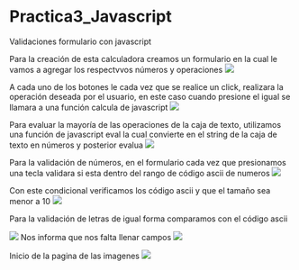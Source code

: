 # Practica3_Javascript
Validaciones formulario con javascript

Para la creación de esta calculadora creamos un formulario en la cual le vamos a agregar los respectvvos números y operaciones 
<img src="Galeria/Imagenes/calculadora.png"/>


A cada uno de los botones le cada vez que se realice un click, realizara la operación deseada por el usuario, en este caso cuando presione el igual se llamara a una función calcula de javascript 
<img src="Galeria/Imagenes/onclik.png"/>

Para evaluar la mayoría de las operaciones de la caja de texto, utilizamos una función de javascript eval la cual convierte en el string de la caja de texto en números y posterior evalua 
<img src="Galeria/Imagenes/funcion.png"/>

Para la validación de números, en el formulario cada vez que presionamos una tecla validara si esta dentro del rango de código ascii de numeros
<img src="Galeria/Imagenes/validar.png"/>

Con este condicional verificamos los código ascii y que el tamaño sea menor a 10
<img src="Galeria/Imagenes/condicional.png"/>

Para la validación de letras de igual forma comparamos con el código ascii 

<img src="Galeria/Imagenes/validarletras.png"/>
Nos informa que nos falta llenar campos 
<img src="Galeria/Imagenes/llenar.png"/>

Inicio de la pagina de las imagenes 
<img src="Galeria/Imagenes/galeria.png"/>


